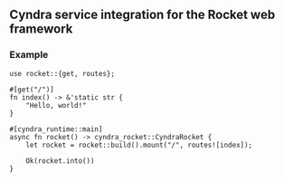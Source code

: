 ## Cyndra service integration for the Rocket web framework

### Example

```rust,no_run
use rocket::{get, routes};

#[get("/")]
fn index() -> &'static str {
    "Hello, world!"
}

#[cyndra_runtime::main]
async fn rocket() -> cyndra_rocket::CyndraRocket {
    let rocket = rocket::build().mount("/", routes![index]);

    Ok(rocket.into())
}
```
